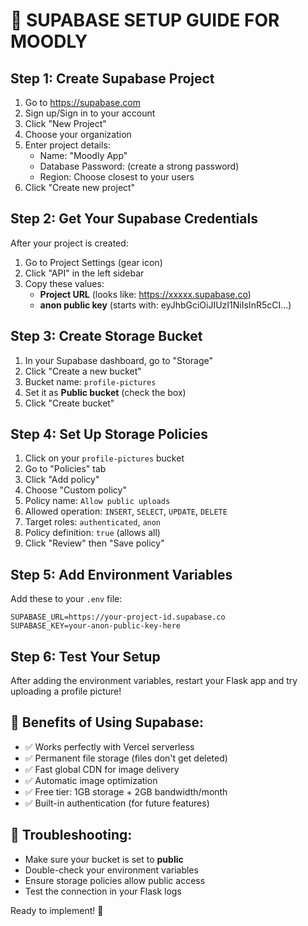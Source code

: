 # 🚀 SUPABASE SETUP GUIDE FOR MOODLY

## Step 1: Create Supabase Project
1. Go to https://supabase.com
2. Sign up/Sign in to your account
3. Click "New Project"
4. Choose your organization
5. Enter project details:
   - Name: "Moodly App"
   - Database Password: (create a strong password)
   - Region: Choose closest to your users
6. Click "Create new project"

## Step 2: Get Your Supabase Credentials
After your project is created:
1. Go to Project Settings (gear icon)
2. Click "API" in the left sidebar
3. Copy these values:
   - **Project URL** (looks like: https://xxxxx.supabase.co)
   - **anon public key** (starts with: eyJhbGciOiJIUzI1NiIsInR5cCI...)

## Step 3: Create Storage Bucket
1. In your Supabase dashboard, go to "Storage" 
2. Click "Create a new bucket"
3. Bucket name: `profile-pictures`
4. Set it as **Public bucket** (check the box)
5. Click "Create bucket"

## Step 4: Set Up Storage Policies
1. Click on your `profile-pictures` bucket
2. Go to "Policies" tab
3. Click "Add policy" 
4. Choose "Custom policy"
5. Policy name: `Allow public uploads`
6. Allowed operation: `INSERT`, `SELECT`, `UPDATE`, `DELETE`
7. Target roles: `authenticated`, `anon`
8. Policy definition: `true` (allows all)
9. Click "Review" then "Save policy"

## Step 5: Add Environment Variables
Add these to your `.env` file:
```env
SUPABASE_URL=https://your-project-id.supabase.co
SUPABASE_KEY=your-anon-public-key-here
```

## Step 6: Test Your Setup
After adding the environment variables, restart your Flask app and try uploading a profile picture!

## 🎯 Benefits of Using Supabase:
- ✅ Works perfectly with Vercel serverless
- ✅ Permanent file storage (files don't get deleted)
- ✅ Fast global CDN for image delivery
- ✅ Automatic image optimization
- ✅ Free tier: 1GB storage + 2GB bandwidth/month
- ✅ Built-in authentication (for future features)

## 🔧 Troubleshooting:
- Make sure your bucket is set to **public**
- Double-check your environment variables
- Ensure storage policies allow public access
- Test the connection in your Flask logs

Ready to implement! 🚀

